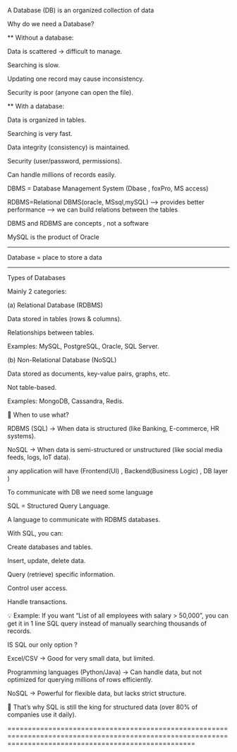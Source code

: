 A Database (DB) is an organized collection of data

Why do we need a Database?

 ** Without a database:

Data is scattered → difficult to manage.

Searching is slow.

Updating one record may cause inconsistency.

Security is poor (anyone can open the file).

 ** With a database:

Data is organized in tables.

Searching is very fast.

Data integrity (consistency) is maintained.

Security (user/password, permissions).

Can handle millions of records easily.




DBMS = Database Management System (Dbase , foxPro, MS access)

RDBMS=Relational DBMS(oracle, MSsql,mySQL) --> provides better performance --> we can build relations between the tables 

DBMS and RDBMS are concepts , not a software

MySQL is the product of Oracle


------------------------------

Database = place to store a data 

 -------------------------
 Types of Databases

Mainly 2 categories:

(a) Relational Database (RDBMS)

Data stored in tables (rows & columns).

Relationships between tables.

Examples: MySQL, PostgreSQL, Oracle, SQL Server.

(b) Non-Relational Database (NoSQL)

Data stored as documents, key-value pairs, graphs, etc.

Not table-based.

Examples: MongoDB, Cassandra, Redis.

📌 When to use what?

RDBMS (SQL) → When data is structured (like Banking, E-commerce, HR systems).

NoSQL → When data is semi-structured or unstructured (like social media feeds, logs, IoT data).



any application will have (Frontend(UI) , Backend(Business Logic) , DB layer )



To communicate with DB we need some language 



SQL = Structured Query Language.

A language to communicate with RDBMS databases.

With SQL, you can:

Create databases and tables.

Insert, update, delete data.

Query (retrieve) specific information.

Control user access.

Handle transactions.

💡 Example: If you want “List of all employees with salary > 50,000”, you can get it in 1 line SQL query instead of manually searching thousands of records.


IS SQL our only option ?

Excel/CSV → Good for very small data, but limited.

Programming languages (Python/Java) → Can handle data, but not optimized for querying millions of rows efficiently.

NoSQL → Powerful for flexible data, but lacks strict structure.

📌 That’s why SQL is still the king for structured data (over 80% of companies use it daily).

==========================================================================================================================================================